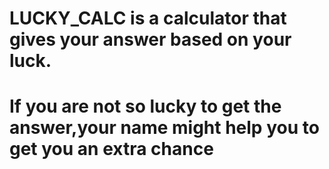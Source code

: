 # LUCKY_CALC is a calculator that gives your answer based on your luck.
# If you are not so lucky to get the answer,your name might help you to get you an extra chance

